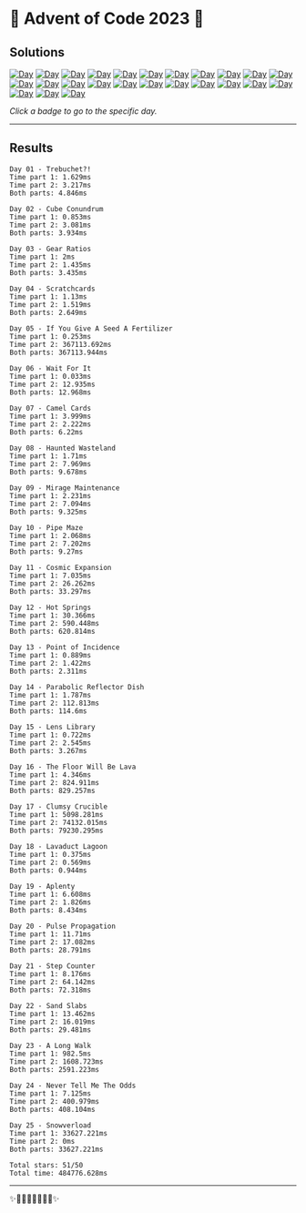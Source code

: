<!-- Entries between SOLUTIONS and RESULTS tags are auto-generated -->

# 🎄 Advent of Code 2023 🎄

## Solutions

<!--SOLUTIONS-->

[![Day](https://badgen.net/badge/01/%E2%98%85%E2%98%85/green)](src/2023/day01)
[![Day](https://badgen.net/badge/02/%E2%98%85%E2%98%85/green)](src/2023/day02)
[![Day](https://badgen.net/badge/03/%E2%98%85%E2%98%85/green)](src/2023/day03)
[![Day](https://badgen.net/badge/04/%E2%98%85%E2%98%85/green)](src/2023/day04)
[![Day](https://badgen.net/badge/05/%E2%98%85%E2%98%85/green)](src/2023/day05)
[![Day](https://badgen.net/badge/06/%E2%98%85%E2%98%85/green)](src/2023/day06)
[![Day](https://badgen.net/badge/07/%E2%98%85%E2%98%85/green)](src/2023/day07)
[![Day](https://badgen.net/badge/08/%E2%98%85%E2%98%85/green)](src/2023/day08)
[![Day](https://badgen.net/badge/09/%E2%98%85%E2%98%85/green)](src/2023/day09)
[![Day](https://badgen.net/badge/10/%E2%98%85%E2%98%85/green)](src/2023/day10)
[![Day](https://badgen.net/badge/11/%E2%98%85%E2%98%85/green)](src/2023/day11)
[![Day](https://badgen.net/badge/12/%E2%98%85%E2%98%85/green)](src/2023/day12)
[![Day](https://badgen.net/badge/13/%E2%98%85%E2%98%85/green)](src/2023/day13)
[![Day](https://badgen.net/badge/14/%E2%98%85%E2%98%85/green)](src/2023/day14)
[![Day](https://badgen.net/badge/15/%E2%98%85%E2%98%85/green)](src/2023/day15)
[![Day](https://badgen.net/badge/16/%E2%98%85%E2%98%85/green)](src/2023/day16)
[![Day](https://badgen.net/badge/17/%E2%98%85%E2%98%85/green)](src/2023/day17)
[![Day](https://badgen.net/badge/18/%E2%98%85%E2%98%85/green)](src/2023/day18)
[![Day](https://badgen.net/badge/19/%E2%98%85%E2%98%85/green)](src/2023/day19)
[![Day](https://badgen.net/badge/20/%E2%98%85%E2%98%85/green)](src/2023/day20)
[![Day](https://badgen.net/badge/21/%E2%98%85%E2%98%85/green)](src/2023/day21)
[![Day](https://badgen.net/badge/22/%E2%98%85%E2%98%85/green)](src/2023/day22)
[![Day](https://badgen.net/badge/23/%E2%98%85%E2%98%85/green)](src/2023/day23)
[![Day](https://badgen.net/badge/24/%E2%98%85%E2%98%85/green)](src/2023/day24)
[![Day](https://badgen.net/badge/25/%E2%98%85%E2%98%85/green)](src/2023/day25)

<!--/SOLUTIONS-->

_Click a badge to go to the specific day._

---

## Results

<!--RESULTS-->

```
Day 01 - Trebuchet?!
Time part 1: 1.629ms
Time part 2: 3.217ms
Both parts: 4.846ms
```

```
Day 02 - Cube Conundrum
Time part 1: 0.853ms
Time part 2: 3.081ms
Both parts: 3.934ms
```

```
Day 03 - Gear Ratios
Time part 1: 2ms
Time part 2: 1.435ms
Both parts: 3.435ms
```

```
Day 04 - Scratchcards
Time part 1: 1.13ms
Time part 2: 1.519ms
Both parts: 2.649ms
```

```
Day 05 - If You Give A Seed A Fertilizer
Time part 1: 0.253ms
Time part 2: 367113.692ms
Both parts: 367113.944ms
```

```
Day 06 - Wait For It
Time part 1: 0.033ms
Time part 2: 12.935ms
Both parts: 12.968ms
```

```
Day 07 - Camel Cards
Time part 1: 3.999ms
Time part 2: 2.222ms
Both parts: 6.22ms
```

```
Day 08 - Haunted Wasteland
Time part 1: 1.71ms
Time part 2: 7.969ms
Both parts: 9.678ms
```

```
Day 09 - Mirage Maintenance
Time part 1: 2.231ms
Time part 2: 7.094ms
Both parts: 9.325ms
```

```
Day 10 - Pipe Maze
Time part 1: 2.068ms
Time part 2: 7.202ms
Both parts: 9.27ms
```

```
Day 11 - Cosmic Expansion
Time part 1: 7.035ms
Time part 2: 26.262ms
Both parts: 33.297ms
```

```
Day 12 - Hot Springs
Time part 1: 30.366ms
Time part 2: 590.448ms
Both parts: 620.814ms
```

```
Day 13 - Point of Incidence
Time part 1: 0.889ms
Time part 2: 1.422ms
Both parts: 2.311ms
```

```
Day 14 - Parabolic Reflector Dish
Time part 1: 1.787ms
Time part 2: 112.813ms
Both parts: 114.6ms
```

```
Day 15 - Lens Library
Time part 1: 0.722ms
Time part 2: 2.545ms
Both parts: 3.267ms
```

```
Day 16 - The Floor Will Be Lava
Time part 1: 4.346ms
Time part 2: 824.911ms
Both parts: 829.257ms
```

```
Day 17 - Clumsy Crucible
Time part 1: 5098.281ms
Time part 2: 74132.015ms
Both parts: 79230.295ms
```

```
Day 18 - Lavaduct Lagoon
Time part 1: 0.375ms
Time part 2: 0.569ms
Both parts: 0.944ms
```

```
Day 19 - Aplenty
Time part 1: 6.608ms
Time part 2: 1.826ms
Both parts: 8.434ms
```

```
Day 20 - Pulse Propagation
Time part 1: 11.71ms
Time part 2: 17.082ms
Both parts: 28.791ms
```

```
Day 21 - Step Counter
Time part 1: 8.176ms
Time part 2: 64.142ms
Both parts: 72.318ms
```

```
Day 22 - Sand Slabs
Time part 1: 13.462ms
Time part 2: 16.019ms
Both parts: 29.481ms
```

```
Day 23 - A Long Walk
Time part 1: 982.5ms
Time part 2: 1608.723ms
Both parts: 2591.223ms
```

```
Day 24 - Never Tell Me The Odds
Time part 1: 7.125ms
Time part 2: 400.979ms
Both parts: 408.104ms
```

```
Day 25 - Snowverload
Time part 1: 33627.221ms
Time part 2: 0ms
Both parts: 33627.221ms
```

```
Total stars: 51/50
Total time: 484776.628ms
```

<!--/RESULTS-->

---

✨🎄🎁🎄🎅🎄🎁🎄✨